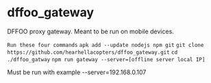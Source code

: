 # dffoo_gateway

DFFOO proxy gateway. Meant to be run on mobile devices.

``Run these four commands``
``apk add --update nodejs npm git``
``git clone https://github.com/hearhellacopters/dffoo_gateway.git``
``cd ./dffoo_gatway``
``npm run gateway --server=[offline server local IP]``

Must be run with example --server=192.168.0.107
